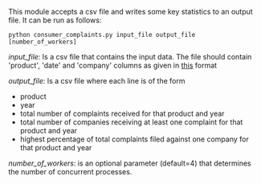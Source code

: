 This module accepts a csv file and writes some key statistics to an output file.
It can be run as follows:

```python consumer_complaints.py input_file output_file [number_of_workers]```

*input_file*: Is a csv file that contains the input data. The file should contain 'product', 'date' and 'company' columns as given 
in [this](https://cfpb.github.io/api/ccdb/fields.html) format

*output_file*: Is a csv file where each line is of the form

- product 
- year
- total number of complaints received for that product and year
- total number of companies receiving at least one complaint for that product and year
- highest percentage of total complaints filed against one company for that product and year

*number_of_workers*: is an optional parameter (default=4) that determines the number of concurrent processes.
